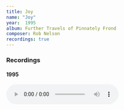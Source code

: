 ```yaml
---
title: Joy
name: "Joy"
year:  1995
album: Further Travels of Pinnately Frond
composer: Rob Nelson
recordings: true
---
```

<h3>Recordings</h3>

<h4>1995</h4>
<audio controls>
  <source src="http://walterklang.com/mp3/1995-03-14/Joy/Joy.mp3" type="audio/mpeg">
  <a href="http://walterklang.com/mp3/1995-03-14/Joy/Joy.mp3">Joy.mp3</a>
</audio>
